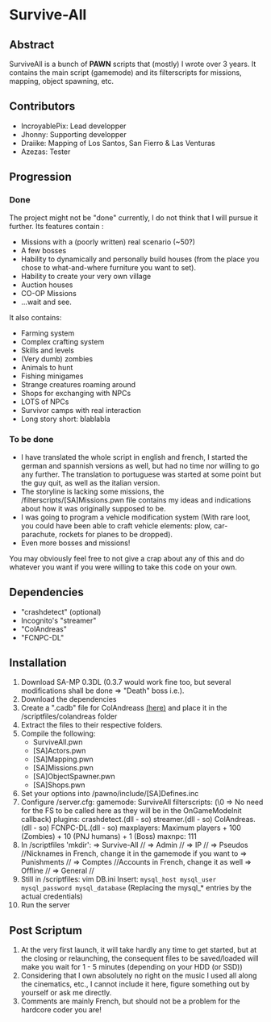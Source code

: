 # Survive-All
## Abstract
SurviveAll is a bunch of **PAWN** scripts that (mostly) I wrote over 3 years. It contains the main script (gamemode) and its filterscripts for missions, mapping, object spawning, etc.

## Contributors
* IncroyablePix: Lead developper
* Jhonny: Supporting developper
* Draiike: Mapping of Los Santos, San Fierro & Las Venturas
* Azezas: Tester

## Progression
### Done
The project might not be "done" currently, I do not think that I will pursue it further. Its features contain : 
* Missions with a (poorly written) real scenario (~50?)
* A few bosses
* Hability to dynamically and personally build houses (from the place you chose to what-and-where furniture you want to set).
* Hability to create your very own village
* Auction houses
* CO-OP Missions
* ...wait and see.

It also contains:
* Farming system
* Complex crafting system
* Skills and levels
* (Very dumb) zombies
* Animals to hunt
* Fishing minigames
* Strange creatures roaming around
* Shops for exchanging with NPCs
* LOTS of NPCs
* Survivor camps with real interaction
* Long story short: blablabla

### To be done
* I have translated the whole script in english and french, I started the german and spannish versions as well, but had no time nor willing to go any further. The translation to portuguese was started at some point but the guy quit, as well as the italian version.
* The storyline is lacking some missions, the /filterscripts/[SA]Missions.pwn file contains my ideas and indications about how it was originally supposed to be.
* I was going to program a vehicle modification system (With rare loot, you could have been able to craft vehicle elements: plow, car-parachute, rockets for planes to be dropped).
* Even more bosses and missions!

You may obviously feel free to not give a crap about any of this and do whatever you want if you were willing to take this code on your own. 


## Dependencies
* "crashdetect" (optional)
* Incognito's "streamer"
* "ColAndreas"
* "FCNPC-DL"

## Installation
1. Download SA-MP 0.3DL (0.3.7 would work fine too, but several modifications shall be done => "Death" boss i.e.).
2. Download the dependencies
3. Create a ".cadb" file for ColAndreass [(here)](https://github.com/Pottus/ColAndreas) and place it in the /scriptfiles/colandreas folder
4. Extract the files to their respective folders.
5. Compile the following:
	- SurviveAll.pwn
	- [SA]Actors.pwn
	- [SA]Mapping.pwn
	- [SA]Missions.pwn
	- [SA]ObjectSpawner.pwn
	- [SA]Shops.pwn
6. Set your options into /pawno/include/[SA]Defines.inc
7. Configure /server.cfg:
	gamemode: SurviveAll
	filterscripts: (\0 => No need for the FS to be called here as they will be in the OnGameModeInit callback)
	plugins: crashdetect.(dll - so) streamer.(dll - so) ColAndreas.(dll - so) FCNPC-DL.(dll - so)
	maxplayers: Maximum players + 100 (Zombies) + 10 (PNJ humans) + 1 (Boss)
	maxnpc: 111
8. In /scriptfiles 'mkdir':
	=> Survive-All				//
		=> Admin			//
			=> IP			//
			=> Pseudos		//Nicknames in French, change it in the gamemode if you want to
			=> Punishments		//
		=> Comptes			//Accounts in French, change it as well
			=> Offline		//
		=> General			//	
8. Still in /scriptfiles:
	vim DB.ini
	Insert:
		```
		mysql_host
		mysql_user
		mysql_password
		mysql_database
		```
	(Replacing the mysql_* entries by the actual credentials)
9. Run the server

## Post Scriptum
1. At the very first launch, it will take hardly any time to get started, but at the closing or relaunching, the consequent files to be saved/loaded will make you wait for 1 - 5 minutes (depending on your HDD (or SSD))
2. Considering that I own absolutely no right on the music I used all along the cinematics, etc., I cannot include it here, figure something out by yourself or ask me directly.
3. Comments are mainly French, but should not be a problem for the hardcore coder you are!
